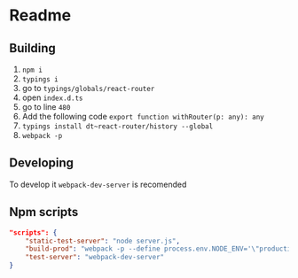 # Readme
## Building
1. `npm i`
2. `typings i`
3. go to `typings/globals/react-router`
4. open `index.d.ts`
5. go to line `480`
6. Add the following code `export function withRouter(p: any): any`
7. `typings install dt~react-router/history --global`
8. `webpack -p`

## Developing
To develop it `webpack-dev-server` is recomended

## Npm scripts
```json
"scripts": {
    "static-test-server": "node server.js",
    "build-prod": "webpack -p --define process.env.NODE_ENV='\"production\"' --progress --colors",
    "test-server": "webpack-dev-server"
}
```